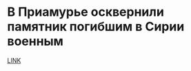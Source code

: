 # В Приамурье осквернили памятник погибшим в Сирии военным



[LINK](https://varlamov.ru/1710088.html)